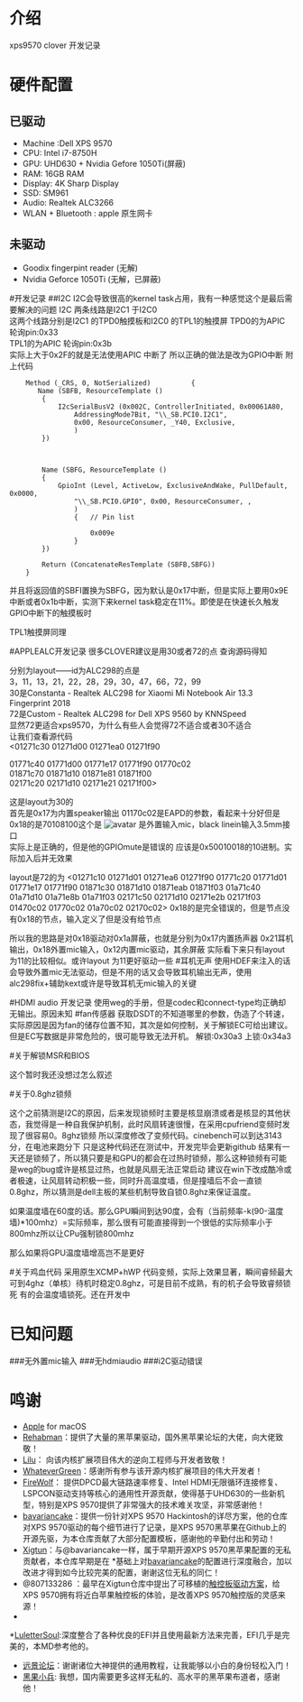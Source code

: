 # 介绍

 xps9570 clover 开发记录
# 硬件配置

## 已驱动

* Machine :Dell XPS 9570
* CPU: Intel i7-8750H
* GPU: UHD630 + Nvidia Gefore 1050Ti(屏蔽)
* RAM: 16GB RAM
* Display: 4K Sharp Display
* SSD: SM961
* Audio: Realtek ALC3266
* WLAN + Bluetooth : apple 原生网卡
## 未驱动

* Goodix fingerpint reader (无解)
* Nvidia Geforce 1050Ti (无解，已屏蔽)

#开发记录
##I2C
I2C会导致很高的kernel task占用，我有一种感觉这个是最后需要解决的问题
I2C 两条线路是I2C1 于I2C0  
这两个线路分别是I2C1 的TPD0触摸板和I2C0 的TPL1的触摸屏
TPD0的为APIC 轮询pin:0x33  
TPL1的为APIC 轮询pin:0x3b  
实际上大于0x2F的就是无法使用APIC 中断了
所以正确的做法是改为GPIO中断
附上代码

 		Method (_CRS, 0, NotSerialized)          {
           Name (SBFB, ResourceTemplate ()
            {
                I2cSerialBusV2 (0x002C, ControllerInitiated, 0x00061A80,
                    AddressingMode7Bit, "\\_SB.PCI0.I2C1",
                    0x00, ResourceConsumer, _Y40, Exclusive,
                    )
            })

            
  
            Name (SBFG, ResourceTemplate ()
            {
                GpioInt (Level, ActiveLow, ExclusiveAndWake, PullDefault, 0x0000,
                    "\\_SB.PCI0.GPI0", 0x00, ResourceConsumer, ,
                    )
                    {   // Pin list
                        
                        0x009e
                    }
            })
       
            Return (ConcatenateResTemplate (SBFB,SBFG))
        }


并且将返回值的SBFI置换为SBFG，因为默认是0x17中断，但是实际上要用0x9E中断或者0x1b中断，实测下来kernel task稳定在11%。即使是在快速长久触发GPIO中断下的触摸板时

TPL1触摸屏同理

#APPLEALC开发记录
很多CLOVER建议是用30或者72的点
查询源码得知

分别为layout——id为ALC298的点是  
3，11，13，21，22，28，29，30，47，66，72，99  
30是Constanta - Realtek ALC298 for Xiaomi Mi Notebook Air 13.3 Fingerprint 2018  
72是Custom - Realtek ALC298 for Dell XPS 9560 by KNNSpeed  
显然72更适合xps9570，为什么有些人会觉得72不适合或者30不适合  
让我们查看源代码  
<01271c30 01271d00 01271ea0 01271f90  

01771c40 01771d00 01771e17 01771f90 01770c02  
01871c70 01871d10 01871e81 01871f00  
02171c20 02171d10 02171e21 02171f00>  

这是layout为30的  
首先是0x17为内置speaker输出 01170c02是EAPD的参数，看起来十分好但是0x18的是70108100这个是
![avatar](https://7.daliansky.net/pinconfigs.png)
是外置输入mic，black linein输入3.5mm接口  
实际上是正确的，但是他的GPIOmute是错误的
应该是0x50010018的10进制。实际加入后并无效果

layout是72的为
<01271c10 01271d01 01271ea6 01271f90 
01771c20 01771d01 01771e17 01771f90 
01871c30 01871d10 01871eab 01871f03 
01a71c40 01a71d10 01a71e8b 01a71f03 
02171c50 02171d10 02171e2b 02171f03 01470c02 01770c02 01a70c02 02170c02>
0x18的是完全错误的，但是节点没有0x18的节点，输入定义了但是没有给节点

所以我的思路是对0x18驱动对0x1a屏蔽，也就是分别为0x17内置扬声器
0x21耳机输出，0x18外置mic输入，0x12内置mic驱动，其余屏蔽
实际看下来只有layout 为11的比较相似。或许layout 为11更好驱动一些
#耳机无声
使用HDEF来注入的话会导致外置mic无法驱动，但是不用的话又会导致耳机输出无声，使用alc298fix+辅助kext或许是导致耳机无mic输入的关键

#HDMI audio 开发记录
使用weg的手册，但是codec和connect-type均正确却无输出。原因未知
#fan传感器
获取DSDT的不知道哪里的参数，伪造了个转速，实际原因是因为fan的储存位置不知，其次是如何控制，关于解锁EC可给出建议。但是EC写数据是非常危险的，很可能导致无法开机。
解锁:0x30a3
上锁:0x34a3  

#关于解锁MSR和BIOS  

这个暂时我还没想过怎么叙述  

#关于0.8ghz锁频  

这个之前猜测是I2C的原因，后来发现锁频时主要是核显崩溃或者是核显的其他状态，我觉得是一种自我保护机制，此时风扇转速很慢，在采用cpufriend变频时发现了很容易0。8ghz锁频
所以深度修改了变频代码。cinebench可以到达3143分，在电池来跑分下
只是这种代码还在测试中，开发完毕会更新github
结果有一天还是锁频了，所以猜只要是和GPU的都会在过热时锁频，那么这种锁频有可能是weg的bug或许是核显过热，也就是风扇无法正常启动
建议在win下改成酷冷或者极速，让风扇转动积极一些，同时升高温度墙，但是撞墙后不会一直锁0.8ghz，所以猜测是dell主板的某些机制导致自锁0.8ghz来保证温度。  


如果温度墙在60度的话。那么GPU瞬间到达90度，会有（当前频率-k(90-温度墙)*100mhz）=实际频率，那么很有可能直接得到一个很低的实际频率小于800mhz所以让CPu强制锁800mhz

那么如果将GPU温度墙增高岂不是更好  

#关于鸡血代码
采用原生XCMP+hWP 代码变频，实际上效果显著，瞬间睿频最大可到4ghz（单核）待机时稳定0.8ghz，可是目前不成熟，有的机子会导致睿频锁死
有的会温度墙锁死。还在开发中  


# 已知问题

###无外置mic输入
###无hdmiaudio
###i2C驱动错误
# 鸣谢

* [Apple](https://www.apple.com) for macOS
* [Rehabman](https://github.com/RehabMan)：提供了大量的黑苹果驱动，国外黑苹果论坛的大佬，向大佬致敬！
* [Lilu](https://github.com/acidanthera/Lilu)： 向该内核扩展项目伟大的逆向工程师与开发者致敬！
* [WhateverGreen](https://github.com/acidanthera/WhateverGreen)：感谢所有参与该开源内核扩展项目的伟大开发者！
* [FireWolf](https://github.com/0xFireWolf/)： 提供DPCD最大链路速率修复、Intel HDMI无限循环连接修复、LSPCON驱动支持等核心的通用性开源贡献，使得基于UHD630的一些新机型，特别是XPS 9570提供了非常强大的技术难关攻坚，非常感谢他！
* [bavariancake](https://github.com/bavariancake/XPS9570-macOS)：提供一份针对XPS 9570 Hackintosh的详尽方案，他的仓库对XPS 9570驱动的每个细节进行了记录，是XPS 9570黑苹果在Github上的开源先驱，为本仓库贡献了大部分配置模板，感谢他的辛勤付出和劳动！
* [Xigtun](https://github.com/Xigtun/xps-9570-mojave)：与@bavariancake一样，属于早期开源XPS 9570黑苹果配置的无私贡献者，本仓库早期是在
*基础上对[bavariancake](https://github.com/bavariancake/XPS9570-macOS)的配置进行深度融合，加以改进才得到如今比较完美的配置，谢谢这位无私的同仁！
* @807133286 ：最早在Xigtun仓库中提出了可移植的[触控板驱动方案](https://github.com/Xigtun/xps-9570-mojave/issues/23)，给XPS 9570拥有将近白苹果触控板的体验，是改善XPS 9570触控版的灵感来源！ 
* 
*[LuletterSoul](https://github.com/LuletterSoul/Dell-XPS-15-9570-macOS-Mojave):深度整合了各种优良的EFI并且使用最新方法来完善，EFI几乎是完美的，本MD参考他的。
* [远景论坛](http://bbs.pcbeta.com/forum-559-1.html)：谢谢诸位大神提供的通用教程，让我能够以小白的身份轻松入门！
* [黑果小兵](https://blog.daliansky.net/): 我想，国内需要更多这样无私的、高水平的黑苹果布道者，感谢他！

